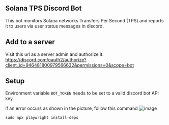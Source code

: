 ## Solana TPS Discord Bot
This bot monitors Solana networks Transfers Per Second (TPS) and reports it to users via user status messages in discord. 



## Add to a server
Visit this url as a server admin and authorize it. 
https://discord.com/oauth2/authorize?client_id=946481800979566632&permissions=0&scope=bot

## Setup
Environment variable `BOT_TOKEN` needs to be set to a valid discord bot API key. 

if an error occurs as shown in the picture, follow this command
![image](https://user-images.githubusercontent.com/66939875/171588478-2921b76d-6004-4139-a262-40367edfe610.png)

```java
sudo npx playwright install-deps
```
